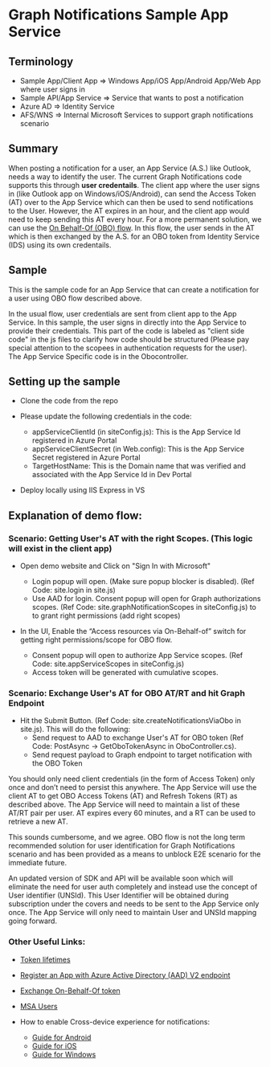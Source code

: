 ﻿# Graph Notifications Sample App Service

## Terminology
 
* Sample App/Client App => Windows App/iOS App/Android App/Web App where user signs in 
* Sample API/App Service => Service that wants to post a notification
* Azure AD => Identity Service
* AFS/WNS => Internal Microsoft Services to support graph notifications scenario

## Summary

When posting a notification for a user, an App Service (A.S.) like Outlook, needs a way to identify the user. The current Graph Notifications code supports this through **user credentails**. The client app where the user signs in (like Outlook app on Windows/iOS/Android), can send the Access Token (AT) over to the App Service which can then be used to send notifications to the User. However, the AT expires in an hour, and the client app would need to keep sending this AT every hour. For a more permanent solution, we can use the [On Behalf-Of (OBO) flow](https://docs.microsoft.com/en-us/azure/active-directory/develop/v2-oauth2-on-behalf-of-flow). In this flow, the user sends in the AT which is then exchanged by the A.S. for an OBO token from Identity Service (IDS) using its own credentails.

## Sample

This is the sample code for an App Service that can create a notification for a user using OBO flow described above.

In the usual flow, user credentials are sent from client app to the App Service. In this sample, the user signs in directly into the App Service to provide their credentials. This part of the code is labeled as "client side code" in the js files to clarify how code should be structured (Please pay special attention to the scopees in authentication requests for the user). The App Service Specific code is in the Obocontroller. 

## Setting up the sample

* Clone the code from the repo

* Please update the following credentials in the code:
  * appServiceClientId (in siteConfig.js): This is the App Service Id registered in Azure Portal
  * appServiceClientSecret (in Web.config): This is the App Service Secret registered in Azure Portal
  * TargetHostName: This is the Domain name that was verified and associated with the App Service Id in Dev Portal

* Deploy locally using IIS Express in VS
 
## Explanation of demo flow: 

### Scenario: Getting User's AT with the right Scopes. (This logic will exist in the client app)
 
* Open demo website and Click on "Sign In with Microsoft"
  * Login popup will open. (Make sure popup blocker is disabled). (Ref Code: site.login in site.js)
  * Use AAD for login. Consent popup will open for Graph authorizations scopes. (Ref Code:  site.graphNotificationScopes in siteConfig.js) to to grant right permissions (add right scopes)
 
* In the UI, Enable the “Access resources via On-Behalf-of” switch for getting right permissions/scope for OBO flow. 
  * Consent popup will open to authorize App Service scopes. (Ref Code: site.appServiceScopes in siteConfig.js)
  * Access token will be generated with cumulative scopes.
 
### Scenario: Exchange User's AT for OBO AT/RT and hit Graph Endpoint
 
* Hit the Submit Button. (Ref Code:  site.createNotificationsViaObo in site.js). This will do the following: 
  * Send request to AAD to exchange User's AT for OBO token (Ref Code:  PostAsync -> GetOboTokenAsync in OboController.cs). 
  * Send request payload to Graph endpoint to target notification with the OBO Token

You should only need client credentials (in the form of Access Token) only once and don’t need to persist this anywhere. The App Service will use the client AT to get OBO Access Tokens (AT) and Refresh Tokens (RT) as described above. The App Service will need to maintain a list of these AT/RT pair per user. AT expires every 60 minutes, and a RT can be used to retrieve a new AT.

This sounds cumbersome, and we agree. OBO flow is not the long term recommended solution for user identification for Graph Notifications scenario and has been provided as a means to unblock E2E scenario for the immediate future.

An updated version of SDK and API will be available soon which will eliminate the need for user auth completely and instead use the concept of User identifier (UNSId). This User Identifier will be obtained during subscription under the covers and needs to be sent to the App Service only once. The App Service will only need to maintain User and UNSId mapping going forward.

### Other Useful Links:
 
* [Token lifetimes](https://docs.microsoft.com/en-us/azure/active-directory/develop/active-directory-configurable-token-lifetimes#configurable-token-lifetime-properties)
 
* [Register an App with Azure Active Directory (AAD) V2 endpoint](https://docs.microsoft.com/en-us/azure/active-directory/develop/quickstart-v2-register-an-app)
 
* [Exchange On-Behalf-Of token](https://docs.microsoft.com/en-us/azure/active-directory/develop/v2-oauth2-on-behalf-of-flow)
 
* [MSA Users](https://docs.microsoft.com/en-us/azure/active-directory/develop/azure-ad-endpoint-comparison)
 
* How to enable Cross-device experience for notifications:
  * [Guide for Android](https://docs.microsoft.com/en-us/windows/project-rome/notifications/how-to-guide-for-android)
  * [Guide for iOS](https://docs.microsoft.com/en-us/windows/project-rome/notifications/how-to-guide-for-ios)
  * [Guide for Windows](https://docs.microsoft.com/en-us/windows/project-rome/notifications/how-to-guide-for-windows)
 
